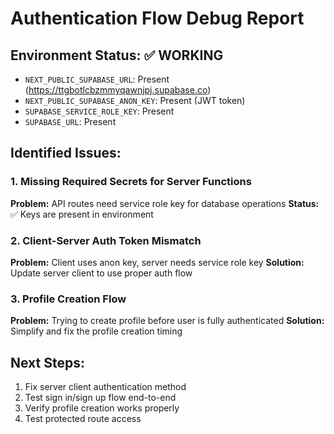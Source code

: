 # Authentication Flow Debug Report

## Environment Status: ✅ WORKING
- `NEXT_PUBLIC_SUPABASE_URL`: Present (https://ttgbotlcbzmmyqawnjpj.supabase.co)  
- `NEXT_PUBLIC_SUPABASE_ANON_KEY`: Present (JWT token)
- `SUPABASE_SERVICE_ROLE_KEY`: Present
- `SUPABASE_URL`: Present

## Identified Issues:

### 1. Missing Required Secrets for Server Functions
**Problem:** API routes need service role key for database operations
**Status:** ✅ Keys are present in environment

### 2. Client-Server Auth Token Mismatch  
**Problem:** Client uses anon key, server needs service role key
**Solution:** Update server client to use proper auth flow

### 3. Profile Creation Flow
**Problem:** Trying to create profile before user is fully authenticated
**Solution:** Simplify and fix the profile creation timing

## Next Steps:
1. Fix server client authentication method
2. Test sign in/sign up flow end-to-end
3. Verify profile creation works properly
4. Test protected route access